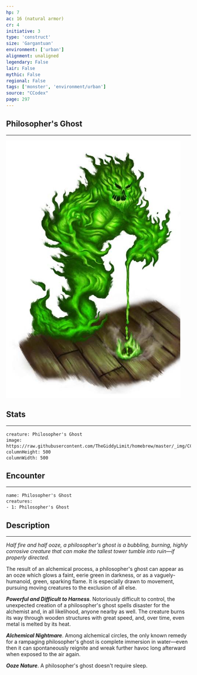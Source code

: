 ```yaml
---
hp: 7
ac: 16 (natural armor)
cr: 4
initiative: 3
type: 'construct'    
size: 'Gargantuan'
environment: ['urban']
alignment: unaligned
legendary: False
lair: False
mythic: False
regional: False
tags: ['monster', 'environment/urban']
source: "CCodex"
page: 297
---
```


## Philosopher's Ghost
---

![|600](https://raw.githubusercontent.com/TheGiddyLimit/homebrew/master/_img/CCodex/Philosophersghost.jpg)

## Stats
---

```statblock
creature: Philosopher's Ghost
image: https://raw.githubusercontent.com/TheGiddyLimit/homebrew/master/_img/CCodex/philosophersghost_token.png
columnHeight: 500
columnWidth: 500
```

## Encounter
---

```encounter-table
name: Philosopher's Ghost
creatures:
- 1: Philosopher's Ghost
```

## Description
---
_Half fire and half ooze, a philosopher's ghost is a bubbling, burning, highly corrosive creature that can make the tallest tower tumble into ruin—if properly directed._

The result of an alchemical process, a philosopher's ghost can appear as an ooze which glows a faint, eerie green in darkness, or as a vaguely-humanoid, green, sparking flame. It is especially drawn to movement, pursuing moving creatures to the exclusion of all else.

**_Powerful and Difficult to Harness_**. Notoriously difficult to control, the unexpected creation of a philosopher's ghost spells disaster for the alchemist and, in all likelihood, anyone nearby as well. The creature burns its way through wooden structures with great speed, and, over time, even metal is melted by its heat.

**_Alchemical Nightmare_**. Among alchemical circles, the only known remedy for a rampaging philosopher's ghost is complete immersion in water—even then it can spontaneously reignite and wreak further havoc long afterward when exposed to the air again.

**_Ooze Nature_**. A philosopher's ghost doesn't require sleep.






